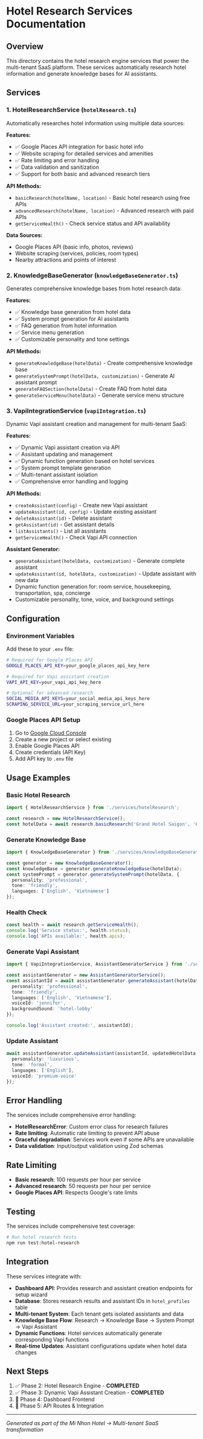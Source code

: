 # Hotel Research Services Documentation

## Overview

This directory contains the hotel research engine services that power the multi-tenant SaaS platform. These services automatically research hotel information and generate knowledge bases for AI assistants.

## Services

### 1. HotelResearchService (`hotelResearch.ts`)

Automatically researches hotel information using multiple data sources:

**Features:**
- ✅ Google Places API integration for basic hotel info
- ✅ Website scraping for detailed services and amenities
- ✅ Rate limiting and error handling
- ✅ Data validation and sanitization
- ✅ Support for both basic and advanced research tiers

**API Methods:**
- `basicResearch(hotelName, location)` - Basic hotel research using free APIs
- `advancedResearch(hotelName, location)` - Advanced research with paid APIs
- `getServiceHealth()` - Check service status and API availability

**Data Sources:**
- Google Places API (basic info, photos, reviews)
- Website scraping (services, policies, room types)
- Nearby attractions and points of interest

### 2. KnowledgeBaseGenerator (`knowledgeBaseGenerator.ts`)

Generates comprehensive knowledge bases from hotel research data:

**Features:**
- ✅ Knowledge base generation from hotel data
- ✅ System prompt generation for AI assistants
- ✅ FAQ generation from hotel information
- ✅ Service menu generation
- ✅ Customizable personality and tone settings

**API Methods:**
- `generateKnowledgeBase(hotelData)` - Create comprehensive knowledge base
- `generateSystemPrompt(hotelData, customization)` - Generate AI assistant prompt
- `generateFAQSection(hotelData)` - Create FAQ from hotel data
- `generateServiceMenu(hotelData)` - Generate service menu structure

### 3. VapiIntegrationService (`vapiIntegration.ts`)

Dynamic Vapi assistant creation and management for multi-tenant SaaS:

**Features:**
- ✅ Dynamic Vapi assistant creation via API
- ✅ Assistant updating and management
- ✅ Dynamic function generation based on hotel services
- ✅ System prompt template generation
- ✅ Multi-tenant assistant isolation
- ✅ Comprehensive error handling and logging

**API Methods:**
- `createAssistant(config)` - Create new Vapi assistant
- `updateAssistant(id, config)` - Update existing assistant
- `deleteAssistant(id)` - Delete assistant
- `getAssistant(id)` - Get assistant details
- `listAssistants()` - List all assistants
- `getServiceHealth()` - Check Vapi API connection

**Assistant Generator:**
- `generateAssistant(hotelData, customization)` - Generate complete assistant
- `updateAssistant(id, hotelData, customization)` - Update assistant with new data
- Dynamic function generation for: room service, housekeeping, transportation, spa, concierge
- Customizable personality, tone, voice, and background settings

## Configuration

### Environment Variables

Add these to your `.env` file:

```bash
# Required for Google Places API
GOOGLE_PLACES_API_KEY=your_google_places_api_key_here

# Required for Vapi assistant creation
VAPI_API_KEY=your_vapi_api_key_here

# Optional for advanced research
SOCIAL_MEDIA_API_KEYS=your_social_media_api_keys_here
SCRAPING_SERVICE_URL=your_scraping_service_url_here
```

### Google Places API Setup

1. Go to [Google Cloud Console](https://console.cloud.google.com/)
2. Create a new project or select existing
3. Enable Google Places API
4. Create credentials (API Key)
5. Add API key to `.env` file

## Usage Examples

### Basic Hotel Research

```typescript
import { HotelResearchService } from './services/hotelResearch';

const research = new HotelResearchService();
const hotelData = await research.basicResearch('Grand Hotel Saigon', 'Ho Chi Minh City');
```

### Generate Knowledge Base

```typescript
import { KnowledgeBaseGenerator } from './services/knowledgeBaseGenerator';

const generator = new KnowledgeBaseGenerator();
const knowledgeBase = generator.generateKnowledgeBase(hotelData);
const systemPrompt = generator.generateSystemPrompt(hotelData, {
  personality: 'professional',
  tone: 'friendly',
  languages: ['English', 'Vietnamese']
});
```

### Health Check

```typescript
const health = await research.getServiceHealth();
console.log('Service status:', health.status);
console.log('APIs available:', health.apis);
```

### Generate Vapi Assistant

```typescript
import { VapiIntegrationService, AssistantGeneratorService } from './services/vapiIntegration';

const assistantGenerator = new AssistantGeneratorService();
const assistantId = await assistantGenerator.generateAssistant(hotelData, {
  personality: 'professional',
  tone: 'friendly',
  languages: ['English', 'Vietnamese'],
  voiceId: 'jennifer',
  backgroundSound: 'hotel-lobby'
});

console.log('Assistant created:', assistantId);
```

### Update Assistant

```typescript
await assistantGenerator.updateAssistant(assistantId, updatedHotelData, {
  personality: 'luxurious',
  tone: 'formal',
  languages: ['English'],
  voiceId: 'premium-voice'
});
```

## Error Handling

The services include comprehensive error handling:

- **HotelResearchError**: Custom error class for research failures
- **Rate limiting**: Automatic rate limiting to prevent API abuse
- **Graceful degradation**: Services work even if some APIs are unavailable
- **Data validation**: Input/output validation using Zod schemas

## Rate Limiting

- **Basic research**: 100 requests per hour per service
- **Advanced research**: 50 requests per hour per service
- **Google Places API**: Respects Google's rate limits

## Testing

The services include comprehensive test coverage:

```bash
# Run hotel research tests
npm run test:hotel-research
```

## Integration

These services integrate with:

- **Dashboard API**: Provides research and assistant creation endpoints for setup wizard
- **Database**: Stores research results and assistant IDs in `hotel_profiles` table
- **Multi-tenant System**: Each tenant gets isolated assistants and data
- **Knowledge Base Flow**: Research → Knowledge Base → System Prompt → Vapi Assistant
- **Dynamic Functions**: Hotel services automatically generate corresponding Vapi functions
- **Real-time Updates**: Assistant configurations update when hotel data changes

## Next Steps

1. ✅ Phase 2: Hotel Research Engine - **COMPLETED**
2. ✅ Phase 3: Dynamic Vapi Assistant Creation - **COMPLETED**
3. 🔄 Phase 4: Dashboard Frontend
4. 🔄 Phase 5: API Routes & Integration

---

*Generated as part of the Mi Nhon Hotel → Multi-tenant SaaS transformation* 